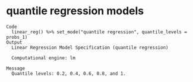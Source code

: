 # quantile regression models

    Code
      linear_reg() %>% set_mode("quantile regression", quantile_levels = probs_1)
    Output
      Linear Regression Model Specification (quantile regression)
      
      Computational engine: lm 
      
    Message
      Quantile levels: 0.2, 0.4, 0.6, 0.8, and 1.

